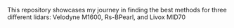 This repository showcases my journey in finding the best methods for three different lidars: Velodyne M1600, Rs-BPearl, and Livox MID70
